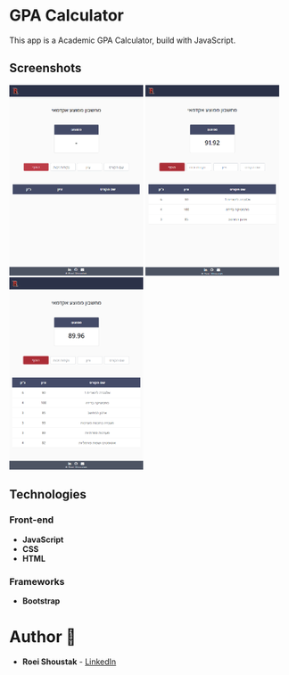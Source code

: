 # GPA Calculator

This app is a Academic GPA Calculator, build with JavaScript.

## Screenshots

<img src="screenshots/sc1.png" width="240px"> <img src="screenshots/sc2.png" width="240px"/> <img src="screenshots/sc3.png" width="240px"/>

## Technologies

### Front-end
- **JavaScript**
- **CSS** 
- **HTML** 

### Frameworks
- **Bootstrap**


# Author 🙋

-   **Roei Shoustak** - [LinkedIn](https://www.linkedin.com/in/shoustak/)
